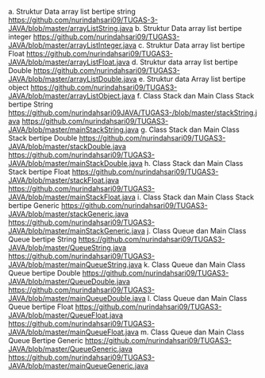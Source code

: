 a. Struktur Data array list bertipe string https://github.com/nurindahsari09/TUGAS-3-JAVA/blob/master/arrayListString.java
b. Struktur Data array list bertipe integer https://github.com/nurindahsari09/TUGAS3-JAVA/blob/master/arrayListInteger.java
c. Struktur Data array list bertipe Float https://github.com/nurindahsari09/TUGAS3-JAVA/blob/master/arrayListFloat.java
d. Struktur data array list bertipe Double https://github.com/nurindahsari09/TUGAS3-JAVA/blob/master/arrayListDouble.java
e. Struktur data Array list bertipe object https://github.com/nurindahsari09/TUGAS3-JAVA/blob/master/arrayListObject.java
f. Class Stack dan Main Class Stack bertipe String https://github.com/nurindahsari09JAVA/TUGAS3-/blob/master/stackString.java
https://github.com/nurindahsari09/TUGAS3-JAVA/blob/master/mainStackString.java
g. Class Stack dan Main Class Stack bertipe Double https://github.com/nurindahsari09/TUGAS3-JAVA/blob/master/stackDouble.java https://github.com/nurindahsari09/TUGAS3-JAVA/blob/master/mainStackDouble.java
h. Class Stack dan Main Class Stack bertipe Float https://github.com/nurindahsari09/TUGAS3-JAVA/blob/master/stackFloat.java https://github.com/nurindahsari09/TUGAS3-JAVA/blob/master/mainStackFloat.java
i. Class Stack dan Main Class Stack bertipe Generic https://github.com/nurindahsari09/TUGAS3-JAVA/blob/master/stackGeneric.java https://github.com/nurindahsari09/TUGAS3-JAVA/blob/master/mainStackGeneric.java
j. Class Queue dan Main Class Queue bertipe String https://github.com/nurindahsari09/TUGAS3-JAVA/blob/master/QueueString.java https://github.com/nurindahsari09/TUGAS3-JAVA/blob/master/mainQueueString.java
k. Class Queue dan Main Class Queue bertipe Double https://github.com/nurindahsari09/TUGAS3-JAVA/blob/master/QueueDouble.java https://github.com/nurindahsari09/TUGAS3-JAVA/blob/master/mainQueueDouble.java
l. Class Queue dan Main Class Queue bertipe Float https://github.com/nurindahsari09/TUGAS3-JAVA/blob/master/QueueFloat.java https://github.com/nurindahsari09/TUGAS3-JAVA/blob/master/mainQueueFloat.java
m. Class Queue dan Main Class Queue Bertipe Generic https://github.com/nurindahsari09/TUGAS3-JAVA/blob/master/QueueGeneric.java https://github.com/nurindahsari09/TUGAS3-JAVA/blob/master/mainQueueGeneric.java
